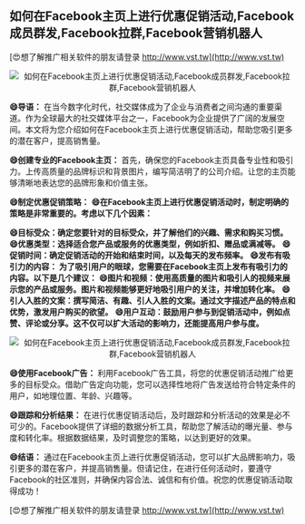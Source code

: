 ## **如何在Facebook主页上进行优惠促销活动,Facebook成员群发,Facebook拉群,Facebook营销机器人**

[😍想了解推广相关软件的朋友请登录 http://www.vst.tw](http://www.vst.tw)

 <center><img src="https://vst.tw/MP4/tuiguang/png/0.png" alt="如何在Facebook主页上进行优惠促销活动,Facebook成员群发,Facebook拉群,Facebook营销机器人"></center>

**😄导语：**
在当今数字化时代，社交媒体成为了企业与消费者之间沟通的重要渠道。作为全球最大的社交媒体平台之一，Facebook为企业提供了广阔的发展空间。本文将为您介绍如何在Facebook主页上进行优惠促销活动，帮助您吸引更多的潜在客户，提高销售量。

**😄创建专业的Facebook主页：**
首先，确保您的Facebook主页具备专业性和吸引力。上传高质量的品牌标识和背景图片，编写简洁明了的公司介绍。让您的主页能够清晰地表达您的品牌形象和价值主张。

**😄制定优惠促销策略：**
**😄在Facebook主页上进行优惠促销活动时，制定明确的策略是非常重要的。考虑以下几个因素：**

**😄目标受众：确定您要针对的目标受众，并了解他们的兴趣、需求和购买习惯。**
**😄优惠类型：选择适合您产品或服务的优惠类型，例如折扣、赠品或满减等。**
**😄促销时间：确定促销活动的开始和结束时间，以及每天的发布频率。**
**😄发布有吸引力的内容： 为了吸引用户的眼球，您需要在Facebook主页上发布有吸引力的内容。以下是几个建议：**
**😄图片和视频：使用高质量的图片和吸引人的视频来展示您的产品或服务。图片和视频能够更好地吸引用户的关注，并增加转化率。**
**😄引人入胜的文案：撰写简洁、有趣、引人入胜的文案。通过文字描述产品的特点和优势，激发用户购买的欲望。**
**😄用户互动：鼓励用户参与到促销活动中，例如点赞、评论或分享。这不仅可以扩大活动的影响力，还能提高用户参与度。**

 <center><img src="https://vst.tw/MP4/tuiguang/png/3.png" alt="如何在Facebook主页上进行优惠促销活动,Facebook成员群发,Facebook拉群,Facebook营销机器人"></center>

**😄使用Facebook广告：**
利用Facebook广告工具，将您的优惠促销活动推广给更多的目标受众。借助广告定向功能，您可以选择性地将广告发送给符合特定条件的用户，如地理位置、年龄、兴趣等。

**😄跟踪和分析结果：**
在进行优惠促销活动后，及时跟踪和分析活动的效果是必不可少的。Facebook提供了详细的数据分析工具，帮助您了解活动的曝光量、参与度和转化率。根据数据结果，及时调整您的策略，以达到更好的效果。

**😄结语：**
通过在Facebook主页上进行优惠促销活动，您可以扩大品牌影响力，吸引更多的潜在客户，并提高销售量。但请记住，在进行任何活动时，要遵守Facebook的社区准则，并确保内容合法、诚信和有价值。祝您的优惠促销活动取得成功！

[😍想了解推广相关软件的朋友请登录 http://www.vst.tw](http://www.vst.tw)



